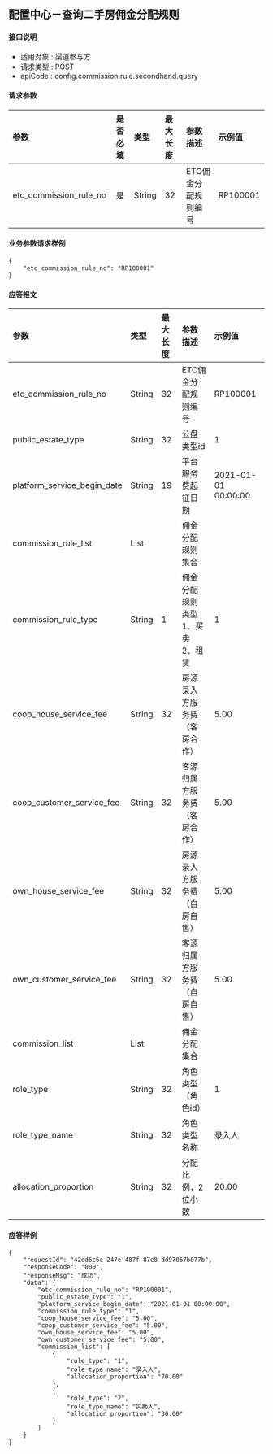 ## 配置中心－查询二手房佣金分配规则

#### 接口说明

* 适用对象 : 渠道参与方
* 请求类型 : POST
* apiCode : config.commission.rule.secondhand.query

#### 请求参数
| 参数 | 是否必填 | 类型 | 最大长度 | 参数描述 | 示例值 |
|:----|:-------:|:-----|:-------|:--------|:------|
| etc_commission_rule_no | 是 | String | 32 | ETC佣金分配规则编号 | RP100001 |


#### 业务参数请求样例
```
{
    "etc_commission_rule_no": "RP100001"
}
```

#### 应答报文

| 参数 | 类型 | 最大长度 | 参数描述 | 示例值 |
|:----|:----|:--------|:--------|:------|
| etc_commission_rule_no | String | 32 | ETC佣金分配规则编号 | RP100001 |
| public_estate_type | String | 32 | 公盘类型id | 1 |
| platform_service_begin_date | String | 19 | 平台服务费起征日期 | 2021-01-01 00:00:00 |
| commission_rule_list | List |  | 佣金分配规则集合 |  |
| commission_rule_type | String | 1 | 佣金分配规则类型<br/>1、买卖<br/>2、租赁 | 1 |
| coop_house_service_fee | String | 32 | 房源录入方服务费（客房合作） | 5.00 |
| coop_customer_service_fee | String | 32 | 客源归属方服务费（客房合作） | 5.00 |
| own_house_service_fee | String | 32 | 房源录入方服务费（自房自售） | 5.00 |
| own_customer_service_fee | String | 32 | 客源归属方服务费（自房自售） | 5.00 |
| commission_list | List |  | 佣金分配集合 |  |
| role_type | String | 32 | 角色类型（角色id） | 1 |
| role_type_name | String | 32 | 角色类型名称 | 录入人 |
| allocation_proportion | String | 32 | 分配比例，2位小数 | 20.00 |

#### 应答样例

```
{
    "requestId": "42dd6c6e-247e-487f-87e8-dd97067b877b",
    "responseCode": "000",
    "responseMsg": "成功",
    "data": {
        "etc_commission_rule_no": "RP100001",
        "public_estate_type": "1",
        "platform_service_begin_date": "2021-01-01 00:00:00",
        "commission_rule_type": "1",
        "coop_house_service_fee": "5.00",
        "coop_customer_service_fee": "5.00",
        "own_house_service_fee": "5.00",
        "own_customer_service_fee": "5.00",
        "commission_list": [
            {
                "role_type": "1",
                "role_type_name": "录入人",
                "allocation_proportion": "70.00"
            },
            {
                "role_type": "2",
                "role_type_name": "实勘人",
                "allocation_proportion": "30.00"
            }
        ]
    }
}
```

